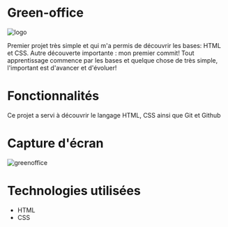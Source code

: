 # Green-office
![logo](https://github.com/mnkhanae/Green-office/assets/126266227/f631954e-0c1e-4c1e-8a93-aee26d64d49f)

Premier projet très simple et qui m'a permis de découvrir les bases: HTML et CSS. Autre découverte importante : mon premier commit! Tout apprentissage commence par les bases et quelque chose de très simple, l'important  est d'avancer et d'évoluer!

# Fonctionnalités
Ce projet a servi à découvrir le langage HTML, CSS ainsi que Git et Github

# Capture d'écran
![greenoffice](https://github.com/mnkhanae/Green-office/assets/126266227/525f51d5-a36e-4bbf-9ea0-c37fd01eca89)

# Technologies utilisées
- HTML
- CSS
